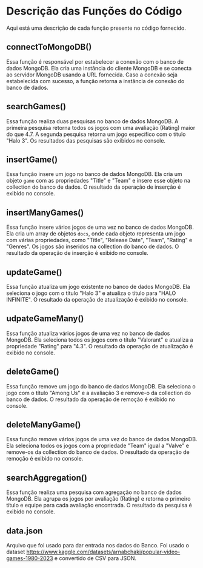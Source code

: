 # Descrição das Funções do Código

Aqui está uma descrição de cada função presente no código fornecido.

## connectToMongoDB()

Essa função é responsável por estabelecer a conexão com o banco de dados MongoDB. Ela cria uma instância do cliente MongoDB e se conecta ao servidor MongoDB usando a URL fornecida. Caso a conexão seja estabelecida com sucesso, a função retorna a instância de conexão do banco de dados.

## searchGames()

Essa função realiza duas pesquisas no banco de dados MongoDB. A primeira pesquisa retorna todos os jogos com uma avaliação (Rating) maior do que 4.7. A segunda pesquisa retorna um jogo específico com o título "Halo 3". Os resultados das pesquisas são exibidos no console.

## insertGame()

Essa função insere um jogo no banco de dados MongoDB. Ela cria um objeto `game` com as propriedades "Title" e "Team" e insere esse objeto na collection do banco de dados. O resultado da operação de inserção é exibido no console.

## insertManyGames()

Essa função insere vários jogos de uma vez no banco de dados MongoDB. Ela cria um array de objetos `docs`, onde cada objeto representa um jogo com várias propriedades, como "Title", "Release Date", "Team", "Rating" e "Genres". Os jogos são inseridos na collection do banco de dados. O resultado da operação de inserção é exibido no console.

## updateGame()

Essa função atualiza um jogo existente no banco de dados MongoDB. Ela seleciona o jogo com o título "Halo 3" e atualiza o título para "HALO INFINITE". O resultado da operação de atualização é exibido no console.

## udpateGameMany()

Essa função atualiza vários jogos de uma vez no banco de dados MongoDB. Ela seleciona todos os jogos com o título "Valorant" e atualiza a propriedade "Rating" para "4.3". O resultado da operação de atualização é exibido no console.

## deleteGame()

Essa função remove um jogo do banco de dados MongoDB. Ela seleciona o jogo com o título "Among Us" e a avaliação 3 e remove-o da collection do banco de dados. O resultado da operação de remoção é exibido no console.

## deleteManyGame()

Essa função remove vários jogos de uma vez do banco de dados MongoDB. Ela seleciona todos os jogos com a propriedade "Team" igual a "Valve" e remove-os da collection do banco de dados. O resultado da operação de remoção é exibido no console.

## searchAggregation()

Essa função realiza uma pesquisa com agregação no banco de dados MongoDB. Ela agrupa os jogos por avaliação (Rating) e retorna o primeiro título e equipe para cada avaliação encontrada. O resultado da pesquisa é exibido no console.

## data.json

Arquivo que foi usado para dar entrada nos dados do Banco. Foi usado o dataset https://www.kaggle.com/datasets/arnabchaki/popular-video-games-1980-2023 e convertido de CSV para JSON.

